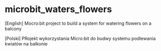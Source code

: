 # microbit_waters_flowers
[English] Mocro:bit project to build a system for watering flowers on a balcony

[Polski] PRojekt wykorzystania Micro:bit do budwy systemu podlewania kwiatów na balkonie 
